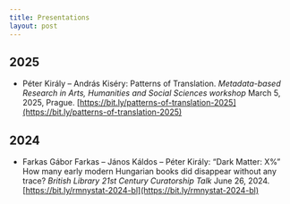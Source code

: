 ```yaml
---
title: Presentations
layout: post
---
```


<style>
ol {
  margin-top: 0 0 0 20px;
}
ol li {
  font-size: 85%;
}
p {
  margin-top: 20px;
  margin-bottom: 0px;
  text-indent: 25px;
}
</style>

## 2025

* Péter Király – András Kiséry: Patterns of Translation. _Metadata-based Research in Arts, Humanities and Social Sciences workshop_ March 5, 2025, Prague. [https://bit.ly/patterns-of-translation-2025](https://bit.ly/patterns-of-translation-2025)

## 2024

* Farkas Gábor Farkas – János Káldos – Péter Király: “Dark Matter: X%” How many early modern Hungarian books did disappear without any trace? _British Library 21st Century Curatorship Talk_ June 26, 2024. [https://bit.ly/rmnystat-2024-bl](https://bit.ly/rmnystat-2024-bl)